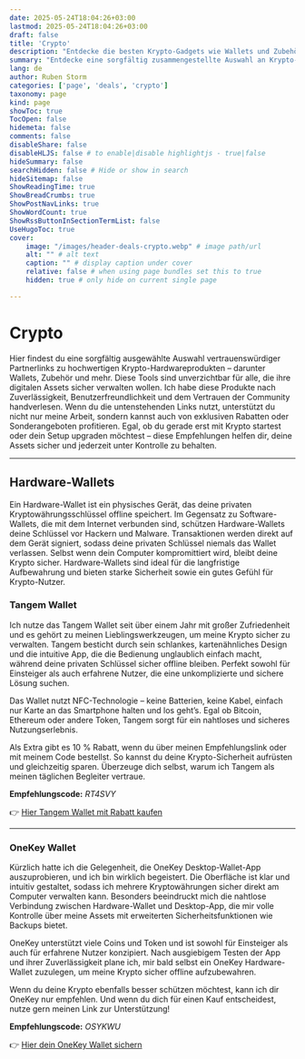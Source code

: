 ```yaml
---
date: 2025-05-24T18:04:26+03:00
lastmod: 2025-05-24T18:04:26+03:00
draft: false
title: 'Crypto'
description: "Entdecke die besten Krypto-Gadgets wie Wallets und Zubehör – einige mit Rabatten über meinen Empfehlungslink."
summary: "Entdecke eine sorgfältig zusammengestellte Auswahl an Krypto-Produkten – von Hardware-Wallets über Zubehör bis hin zu vielem mehr – alles bequem an einem Ort. Einige Artikel sind sogar mit exklusiven Rabatten erhältlich, wenn du über meinen Empfehlungslink einkaufst."
lang: de
author: Ruben Storm
categories: ['page', 'deals', 'crypto']
taxonomy: page
kind: page
showToc: true
TocOpen: false
hidemeta: false
comments: false
disableShare: false
disableHLJS: false # to enable|disable highlightjs - true|false
hideSummary: false
searchHidden: false # Hide or show in search
hideSitemap: false
ShowReadingTime: true
ShowBreadCrumbs: true
ShowPostNavLinks: true
ShowWordCount: true
ShowRssButtonInSectionTermList: false
UseHugoToc: true
cover:
    image: "/images/header-deals-crypto.webp" # image path/url
    alt: "" # alt text
    caption: "" # display caption under cover
    relative: false # when using page bundles set this to true
    hidden: true # only hide on current single page

---
```


# Crypto

Hier findest du eine sorgfältig ausgewählte Auswahl vertrauenswürdiger Partnerlinks zu hochwertigen Krypto-Hardwareprodukten – darunter Wallets, Zubehör und mehr. Diese Tools sind unverzichtbar für alle, die ihre digitalen Assets sicher verwalten wollen. Ich habe diese Produkte nach Zuverlässigkeit, Benutzerfreundlichkeit und dem Vertrauen der Community handverlesen. Wenn du die untenstehenden Links nutzt, unterstützt du nicht nur meine Arbeit, sondern kannst auch von exklusiven Rabatten oder Sonderangeboten profitieren. Egal, ob du gerade erst mit Krypto startest oder dein Setup upgraden möchtest – diese Empfehlungen helfen dir, deine Assets sicher und jederzeit unter Kontrolle zu behalten.

---

## Hardware-Wallets

Ein Hardware-Wallet ist ein physisches Gerät, das deine privaten Kryptowährungsschlüssel offline speichert. Im Gegensatz zu Software-Wallets, die mit dem Internet verbunden sind, schützen Hardware-Wallets deine Schlüssel vor Hackern und Malware. Transaktionen werden direkt auf dem Gerät signiert, sodass deine privaten Schlüssel niemals das Wallet verlassen. Selbst wenn dein Computer kompromittiert wird, bleibt deine Krypto sicher. Hardware-Wallets sind ideal für die langfristige Aufbewahrung und bieten starke Sicherheit sowie ein gutes Gefühl für Krypto-Nutzer.

### Tangem Wallet

Ich nutze das Tangem Wallet seit über einem Jahr mit großer Zufriedenheit und es gehört zu meinen Lieblingswerkzeugen, um meine Krypto sicher zu verwalten. Tangem besticht durch sein schlankes, kartenähnliches Design und die intuitive App, die die Bedienung unglaublich einfach macht, während deine privaten Schlüssel sicher offline bleiben. Perfekt sowohl für Einsteiger als auch erfahrene Nutzer, die eine unkomplizierte und sichere Lösung suchen.

Das Wallet nutzt NFC-Technologie – keine Batterien, keine Kabel, einfach nur Karte an das Smartphone halten und los geht’s. Egal ob Bitcoin, Ethereum oder andere Token, Tangem sorgt für ein nahtloses und sicheres Nutzungserlebnis.

Als Extra gibt es 10 % Rabatt, wenn du über meinen Empfehlungslink oder mit meinem Code bestellst. So kannst du deine Krypto-Sicherheit aufrüsten und gleichzeitig sparen. Überzeuge dich selbst, warum ich Tangem als meinen täglichen Begleiter vertraue.

**Empfehlungscode:** *RT4SVY*

👉 [Hier Tangem Wallet mit Rabatt kaufen][TangemLink]

---

### OneKey Wallet

Kürzlich hatte ich die Gelegenheit, die OneKey Desktop-Wallet-App auszuprobieren, und ich bin wirklich begeistert. Die Oberfläche ist klar und intuitiv gestaltet, sodass ich mehrere Kryptowährungen sicher direkt am Computer verwalten kann. Besonders beeindruckt mich die nahtlose Verbindung zwischen Hardware-Wallet und Desktop-App, die mir volle Kontrolle über meine Assets mit erweiterten Sicherheitsfunktionen wie Backups bietet.

OneKey unterstützt viele Coins und Token und ist sowohl für Einsteiger als auch für erfahrene Nutzer konzipiert. Nach ausgiebigem Testen der App und ihrer Zuverlässigkeit plane ich, mir bald selbst ein OneKey Hardware-Wallet zuzulegen, um meine Krypto sicher offline aufzubewahren.

Wenn du deine Krypto ebenfalls besser schützen möchtest, kann ich dir OneKey nur empfehlen. Und wenn du dich für einen Kauf entscheidest, nutze gern meinen Link zur Unterstützung!

**Empfehlungscode:** *OSYKWU*

👉 [Hier dein OneKey Wallet sichern][OneKeyLink]


[TangemLink]: https://tangem.com/pricing/?promocode=RT4SVY
[OneKeyLink]: https://onekey.so/r/OSYKWU